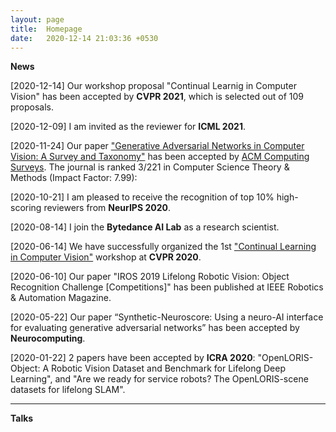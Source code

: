 ```yaml
---
layout: page
title:  Homepage
date:   2020-12-14 21:03:36 +0530
---
```


**News**


[2020-12-14] Our workshop proposal "Continual Learnig in Computer Vision" has been accepted by **CVPR 2021**, which is selected out of 109 proposals.

[2020-12-09] I am invited as the reviewer for **ICML 2021**.

[2020-11-24] Our paper ["Generative Adversarial Networks in Computer Vision: A Survey and Taxonomy"][GAN Survey] has been accepted by [ACM Computing Surveys][ACM Computing Surveys]. The journal is ranked 3/221 in Computer Science Theory & Methods (Impact Factor: 7.99):

[2020-10-21] I am pleased to receive the recognition of top 10% high-scoring reviewers from **NeurIPS 2020**.

[2020-08-14] I join the **Bytedance AI Lab** as a research scientist.

[2020-06-14] We have successfully organized the 1st ["Continual Learning in Computer Vision"][CLVISION] workshop at **CVPR 2020**.

[2020-06-10] Our paper "IROS 2019 Lifelong Robotic Vision: Object Recognition Challenge [Competitions]" has been published at IEEE Robotics & Automation Magazine.

[2020-05-22] Our paper “Synthetic-Neuroscore: Using a neuro-AI interface for evaluating generative adversarial networks” has been accepted by **Neurocomputing**.

[2020-01-22] 2 papers have been accepted by **ICRA 2020**: "OpenLORIS-Object: A Robotic Vision Dataset and Benchmark for Lifelong Deep Learning", and "Are we ready for service robots? The OpenLORIS-scene datasets for lifelong SLAM".

[ACM Computing Surveys]: https://www.letpub.com.cn/index.php?page=journalapp&view=detail&journalid=19
[CLVISION]: https://sites.google.com/view/clvision2020/overview?authuser=0
[GAN Survey]:https://arxiv.org/abs/1906.01529

___________
**Talks**

